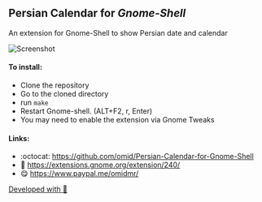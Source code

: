 ## Persian Calendar for *Gnome-Shell*

An extension for Gnome-Shell to show Persian date and calendar

![Screenshot](https://github.com/omid/Persian-Calendar-for-Gnome-Shell/blob/master/PersianCalendar%40oxygenws.com/Screenshot.png?raw=true)

#### To install:
* Clone the repository
* Go to the cloned directory
* run ```make```
* Restart Gnome-shell. (ALT+F2, r, Enter)
* You may need to enable the extension via Gnome Tweaks

#### Links:
* :octocat: https://github.com/omid/Persian-Calendar-for-Gnome-Shell
* :link: https://extensions.gnome.org/extension/240/
* :yum: https://www.paypal.me/omidmr/

[Developed with :green_heart:](https://github.com/omid/Persian-Calendar-for-Gnome-Shell/graphs/contributors)
